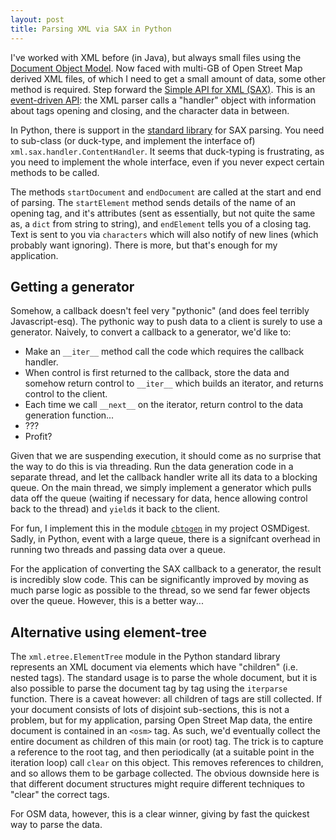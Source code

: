 ```yaml
---
layout: post
title: Parsing XML via SAX in Python
---
```


I've worked with XML before (in Java), but always small files using the [Document Object Model](https://en.wikipedia.org/wiki/Document_Object_Model).  Now faced with multi-GB of Open Street Map derived XML files, of which I need to get a small amount of data, some other method is required.  Step forward the [Simple API for XML (SAX)](https://en.wikipedia.org/wiki/Simple_API_for_XML).  This is an [event-driven API](http://www.saxproject.org/event.html): the XML parser calls a "handler" object with information about tags opening and closing, and the character data in between.

In Python, there is support in the [standard library](https://docs.python.org/3/library/xml.sax.html) for SAX parsing.  You need to sub-class (or duck-type, and implement the interface of) `xml.sax.handler.ContentHandler`.  It seems that duck-typing is frustrating, as you need to implement the whole interface, even if you never expect certain methods to be called.

<!--more-->

The methods `startDocument` and `endDocument` are called at the start and end of parsing.  The `startElement` method sends details of the name of an opening tag, and it's attributes (sent as essentially, but not quite the same as, a `dict` from string to string), and `endElement` tells you of a closing tag.  Text is sent to you via `characters` which will also notify of new lines (which probably want ignoring).  There is more, but that's enough for my application.

## Getting a generator

Somehow, a callback doesn't feel very "pythonic" (and does feel terribly Javascript-esq).  The pythonic way to push data to a client is surely to use a generator.  Naively, to convert a callback to a generator, we'd like to:

- Make an `__iter__` method call the code which requires the callback handler.
- When control is first returned to the callback, store the data and somehow return control to `__iter__` which builds an iterator, and returns control to the client.
- Each time we call `__next__` on the iterator, return control to the data generation function...
- ???
- Profit?

Given that we are suspending execution, it should come as no surprise that the way to do this is via threading.  Run the data generation code in a separate thread, and let the callback handler write all its data to a blocking queue.  On the main thread, we simply implement a generator which pulls data off the queue (waiting if necessary for data, hence allowing control back to the thread) and `yield`s it back to the client.

For fun, I implement this in the module [`cbtogen`](https://github.com/MatthewDaws/OSMDigest/blob/master/osmdigest/utils/cbtogen.py) in my project OSMDigest.  Sadly, in Python, event with a large queue, there is a signifcant overhead in running two threads and passing data over a queue.

For the application of converting the SAX callback to a generator, the result is incredibly slow code.  This can be significantly improved by moving as much parse logic as possible to the thread, so we send far fewer objects over the queue.  However, this is a better way...

## Alternative using element-tree

The `xml.etree.ElementTree` module in the Python standard library represents an XML document via elements which have "children" (i.e. nested tags).  The standard usage is to parse the whole document, but it is also possible to parse the document tag by tag using the `iterparse` function.  There is a caveat however: all children of tags are still collected.  If your document consists of lots of disjoint sub-sections, this is not a problem, but for my application, parsing Open Street Map data, the entire document is contained in an `<osm>` tag.  As such, we'd eventually collect the entire document as children of this main (or root) tag.  The trick is to capture a reference to the root tag, and then periodically (at a suitable point in the iteration loop) call `clear` on this object.  This removes references to children, and so allows them to be garbage collected.  The obvious downside here is that different document structures might require different techniques to "clear" the correct tags.

For OSM data, however, this is a clear winner, giving by fast the quickest way to parse the data.